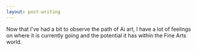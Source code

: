 ```yaml
---
layout: post-writing
---
```


Now that I've had a bit to observe the path of Ai art, I have a lot of feelings on where it is currently going and the potential it has within the Fine Arts world.